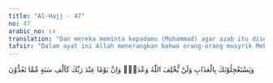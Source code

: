 ```yaml
---
title: "Al-Hajj - 47"
no: 47
arabic_no: ٤٧
translation: "Dan mereka meminta kepadamu (Muhammad) agar azab itu disegerakan, padahal Allah tidak akan menyalahi janji-Nya. Dan sesungguhnya sehari di sisi Tuhanmu adalah seperti seribu tahun menurut perhitunganmu."
tafsir: "Dalam ayat ini Allah menerangkan bahwa orang-orang musyrik Mekah yang mendustakan ayat-ayat Allah, mengingkari seruan Nabi Muhammad saw, tidak percaya kepada adanya hari Kiamat, mereka meminta kepada Nabi Muhammad saw agar kepada mereka ditimpakan pula azab seperti yang telah ditimpakan kepada umat-umat terdahulu. Permintaan itu mereka lakukan, karena yakin bahwa azab itu tidak akan datang.\n\nPermintaan mereka dijawab Allah bahwa azab yang mereka minta itu pasti datang, karena hal itu merupakan Sunnatullah. Allah sekali-kali tidak akan memungkiri janji-Nya. Hanya saja azab itu ditimpakan kepada mereka pada waktu yang telah ditentukan Allah, tidak menurut waktu yang mereka kehendaki. Waktu kedatangan azab itu hanya Allah sajalah yang mengetahuinya, sebagaimana waktu kedatangan azab kepada umat-umat ter- dahulu, yang datang secara tiba-tiba, tanpa diketahui oleh seorang pun darimana dan kapan azab itu datang.\n\nSebagaimana firman Allah:\n\nMaka apakah penduduk negeri itu merasa aman dari siksaan Kami yang datang malam hari ketika mereka sedang tidur? Atau apakah penduduk negeri itu merasa aman dari siksaan Kami yang datang pada pagi hari ketika mereka sedang bermain? (al-A'raf/7: 97-98)\n\nJika orang-orang musyrik Mekah merasa bahwa telah lama masa berlalu, tetapi azab yang dijanjikan itu belum datang, sehingga mereka berpendapat bahwa azab itu tidak akan datang lagi, maka hendaklah mereka ingat bahwa seribu tahun menurut perasaan mereka adalah sama dengan sehari di sisi Allah. Karena itu hendaklah mereka ingat bahwa Allah pasti menepati janji-Nya setelah berjalan waktu yang lama menurut perasaan mereka. Allah melambatkan kedatangan azab itu bukanlah berarti bahwa Dia telah menyalahi janji yang telah dijanjikan-Nya.\n\nSecara saintis, Ayat ini mensiratkan konsep relativitas waktu. Sebuah konsep yang diperkenalkan oleh Albert Einstein melalui Teori Relativitas. Sebelumnya, selama hampir 200 tahun, dunia fisika didominasi oleh fisika Newton yang menyatakan bahwa waktu adalah konstan; satu jam adalah sama di mana pun dalam kondisi apa pun. \n\nContoh berikut akan memberikan ilustrasi tentang konsep waktu yang konstan. Misalkan, Hamzah dan Wildan telah menyamakan waktu di jam tangannya masing-masing. Kemudian, dengan menggunakan sebuah pesawat yang memiliki kecepatan yang tinggi, mendekati kecepatan cahaya, Hamzah berangkat meninggalkan Wildan. Setelah satu jam (menurut jam tanganya) Hamzah kembali dari perjalanannya dan menemui Wildan. Maka, Newton akan mengatakan bahwa Wildan pun akan merasakan bahwa dia telah menunggu Hamzah selama satu jam. Jam tangan Wildan akan menunjukkan waktu yang sama dengan jam tangan Hamzah.\n\nEinstein tidak akan sependapat dengan hal ini. Menurut dia, waktu adalah relatif, bergantung pada kecepatan bergerak dari seseorang atau sesuatu. Jika Hamzah yang bergerak dengan kecepatan mendekati kecepatan cahaya merasa telah meninggalkan Wildan selama satu jam (menurut jam di tangannya), maka jam tangan Wildan akan menunjukkan bahwa Hamzah telah pergi selama 10 jam. Jika Hamzah pergi pada pukul 8 pagi, maka ketika dia kembali, jam tangan Hamzah akan menunjukkan waktu pukul 9 pagi, sementara jam tangan Wildan akan menunjukkan jam 18.00 atau jam 6 sore. Demikian pula, apabila pada saat Hamzah dan Wildan sama-sama berumur 20 tahun, kemudian Hamzah bepergian meninggalkan Wildan dengan kecepatan mendekati cahaya selama 5 tahun (menurut waktu Hamzah), maka pada saat mereka bertemu, Hamzah akan berumur 25 tahun, sementara Wildan telah berumur 70 tahun. Demikianlah waktu bersifat relatif.\n\nAl-Qur'an telah mengisyaratkan hal ini semenjak 14 abad yang lalu. Allah mengatur urusan dari langit ke bumi dan kembali lagi ke langit dengan kecepatan yang sangat tinggi sedemikian sehingga semua ini hanya berlangsung satu hari yang lamanya sama dengan 1000 tahun menurut hitungan waktu kita. Relativitas waktu seperti ini juga terdapat dalam as-Sajdah/32:5; al-Ma'arij/70: 4.\n\nDalam ayat ini, satu hari setara dengan 50.000 tahun. Hal ini bisa saja terjadi, bergantung kepada kecepatan bergerak dari malaikat."
---
```

وَيَسْتَعْجِلُوْنَكَ بِالْعَذَابِ وَلَنْ يُّخْلِفَ اللّٰهُ وَعْدَهٗۗ وَاِنَّ يَوْمًا عِنْدَ رَبِّكَ كَاَلْفِ سَنَةٍ مِّمَّا تَعُدُّوْنَ 